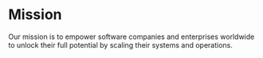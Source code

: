 # Mission
Our mission is to empower software companies and enterprises worldwide to unlock their full potential by scaling their systems and operations.
